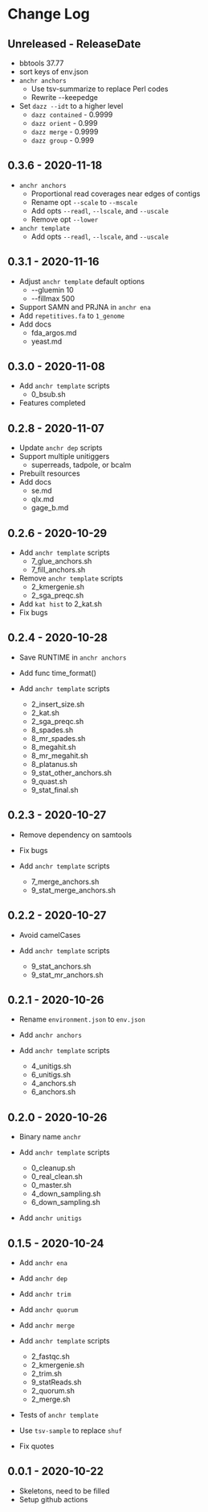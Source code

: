 # Change Log

## Unreleased - ReleaseDate

* bbtools 37.77
* sort keys of env.json
* `anchr anchors`
    * Use tsv-summarize to replace Perl codes
    * Rewrite --keepedge
* Set `dazz --idt` to a higher level
	* `dazz contained` - 0.9999
	* `dazz orient` - 0.999
	* `dazz merge` - 0.9999
	* `dazz group` - 0.999

## 0.3.6 - 2020-11-18

* `anchr anchors`
  * Proportional read coverages near edges of contigs
  * Rename opt `--scale` to `--mscale`
  * Add opts `--readl`, `--lscale`, and `--uscale`
  * Remove opt `--lower`
* `anchr template`
  * Add opts `--readl`, `--lscale`, and `--uscale`

## 0.3.1 - 2020-11-16

* Adjust `anchr template` default options
  * --gluemin 10
  * --fillmax 500
* Support SAMN and PRJNA in `anchr ena`
* Add `repetitives.fa` to `1_genome`
* Add docs
  * fda_argos.md
  * yeast.md

## 0.3.0 - 2020-11-08

* Add `anchr template` scripts
  * 0_bsub.sh
* Features completed

## 0.2.8 - 2020-11-07

* Update `anchr dep` scripts
* Support multiple unitiggers
  * superreads, tadpole, or bcalm
* Prebuilt resources
* Add docs
  * se.md
  * qlx.md
  * gage_b.md

## 0.2.6 - 2020-10-29

* Add `anchr template` scripts
  * 7_glue_anchors.sh
  * 7_fill_anchors.sh
* Remove `anchr template` scripts
  * 2_kmergenie.sh
  * 2_sga_preqc.sh
* Add `kat hist` to 2_kat.sh
* Fix bugs

## 0.2.4 - 2020-10-28

* Save RUNTIME in `anchr anchors`
* Add func time_format()

* Add `anchr template` scripts
  * 2_insert_size.sh
  * 2_kat.sh
  * 2_sga_preqc.sh
  * 8_spades.sh
  * 8_mr_spades.sh
  * 8_megahit.sh
  * 8_mr_megahit.sh
  * 8_platanus.sh
  * 9_stat_other_anchors.sh
  * 9_quast.sh
  * 9_stat_final.sh

## 0.2.3 - 2020-10-27

* Remove dependency on samtools
* Fix bugs

* Add `anchr template` scripts
  * 7_merge_anchors.sh
  * 9_stat_merge_anchors.sh

## 0.2.2 - 2020-10-27

* Avoid camelCases

* Add `anchr template` scripts
  * 9_stat_anchors.sh
  * 9_stat_mr_anchors.sh

## 0.2.1 - 2020-10-26

* Rename `environment.json` to `env.json`

* Add `anchr anchors`

* Add `anchr template` scripts
  * 4_unitigs.sh
  * 6_unitigs.sh
  * 4_anchors.sh
  * 6_anchors.sh

## 0.2.0 - 2020-10-26

* Binary name `anchr`

* Add `anchr template` scripts
  * 0_cleanup.sh
  * 0_real_clean.sh
  * 0_master.sh
  * 4_down_sampling.sh
  * 6_down_sampling.sh

* Add `anchr unitigs`

## 0.1.5 - 2020-10-24

* Add `anchr ena`
* Add `anchr dep`
* Add `anchr trim`
* Add `anchr quorum`
* Add `anchr merge`

* Add `anchr template` scripts
  * 2_fastqc.sh
  * 2_kmergenie.sh
  * 2_trim.sh
  * 9_statReads.sh
  * 2_quorum.sh
  * 2_merge.sh

* Tests of `anchr template`

* Use `tsv-sample` to replace `shuf`
* Fix quotes


## 0.0.1 - 2020-10-22

* Skeletons, need to be filled
* Setup github actions

